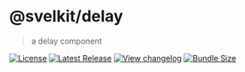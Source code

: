 # @svelkit/delay

> a delay component

[![License](https://badgen.net/npm/license/@sveltik/delay)](https://github.com/kenoxa/@sveltik/delay/blob/main/LICENSE)
[![Latest Release](https://badgen.net/npm/v/@sveltik/delay)](https://www.npmjs.com/package/@sveltik/delay)
[![View changelog](https://badgen.net/badge/%E2%80%8B/Explore%20Changelog/green?icon=awesome)](https://changelogs.xyz/@sveltik/delay)
[![Bundle Size](https://badgen.net/bundlephobia/minzip/@sveltik/delay)](https://bundlephobia.com/result?p=@sveltik/delay)

<!-- prettier-ignore-start -->
<!-- START doctoc generated TOC please keep comment here to allow auto update -->
<!-- DON'T EDIT THIS SECTION, INSTEAD RE-RUN doctoc TO UPDATE -->

<!-- END doctoc generated TOC please keep comment here to allow auto update -->
<!-- prettier-ignore-end -->
